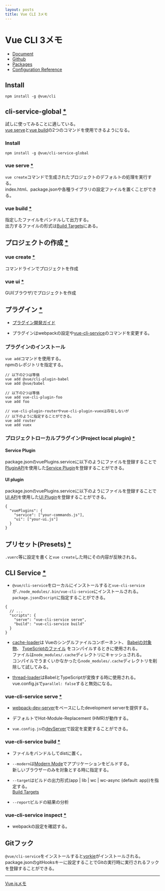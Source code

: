 ```yaml
---
layout: posts
title: Vue CLI 3メモ 
---
```

# Vue CLI 3メモ 

* [Document](https://cli.vuejs.org/)  
* [Github](https://github.com/vuejs/vue-cli)  
* [Packages](https://github.com/vuejs/vue-cli/tree/dev/packages/%40vue)  
* [Configuration Reference](https://cli.vuejs.org/config/)

## Install

```
npm install -g @vue/cli
```

## cli-service-global [\*](https://cli.vuejs.org/guide/prototyping.html#instant-prototyping)

試しに使ってみることに適している。  
[vue serve](https://cli.vuejs.org/guide/prototyping.html#vue-serve)と[vue build](https://cli.vuejs.org/guide/prototyping.html#vue-build)の2つのコマンドを使用できるようになる。

### Install

```
npm install -g @vue/cli-service-global
```

### vue serve [\*](https://cli.vuejs.org/guide/prototyping.html#vue-serve)

`vue create`コマンドで生成されたプロジェクトのデフォルトの処理を実行する。  
index.html、package.jsonや各種ライブラリの設定ファイルを置くことができる。

### vue build [\*](https://cli.vuejs.org/guide/prototyping.html#vue-build)

指定したファイルをバンドルして出力する。  
出力するファイルの形式は[Build Targets](https://cli.vuejs.org/guide/build-targets.html#build-targets)にある。

## プロジェクトの作成 [\*](https://cli.vuejs.org/guide/creating-a-project.html#creating-a-project)

### vue create [\*](https://cli.vuejs.org/guide/creating-a-project.html#vue-create)

コマンドラインでプロジェクトを作成

### vue ui [\*](https://cli.vuejs.org/guide/creating-a-project.html#using-the-gui)

GUI(ブラウザ)でプロジェクトを作成

## プラグイン [\*](https://cli.vuejs.org/guide/plugins-and-presets.html#plugins)

* [プラグイン開発ガイド](https://cli.vuejs.org/dev-guide/plugin-dev.html)

* プラグインはwebpackの設定や[vue-cli-service](https://cli.vuejs.org/guide/cli-service.html)のコマンドを変更する。

### プラグインのインストール

`vue add`コマンドを使用する。  
npmのレポジトリを指定する。

```
// 以下の2つは等価
vue add @vue/cli-plugin-babel
vue add @vue/babel

// 以下の2つは等価
vue add vue-cli-plugin-foo
vue add foo

// vue-cli-plugin-routerやvue-cli-plugin-vuexは存在しないが
// 以下のように指定することができる。
vue add router
vue add vuex
```

### プロジェクトローカルプラグイン(Project local plugin) [\*](https://cli.vuejs.org/guide/plugins-and-presets.html#project-local-plugin)

#### Service Plugin

package.jsonのvuePlugins.serviceに以下のようにファイルを登録することで[PluginAPI](https://github.com/vuejs/vue-cli/blob/dev/packages/%40vue/cli-service/lib/PluginAPI.js)を使用した[Service Plugin](https://cli.vuejs.org/dev-guide/plugin-dev.html#service-plugin)を登録することができる。

#### UI plugin

package.jsonのvuePlugins.serviceに以下のようにファイルを登録することで[UI API](https://cli.vuejs.org/dev-guide/ui-api.html#ui-api)を使用した[UI Plugin](https://cli.vuejs.org/dev-guide/ui-info.html)を登録することができる。

```
{
  "vuePlugins": {
    "service": ["your-commands.js"],
    "ui": ["your-ui.js"]
  }
}
```

## プリセット(Presets) [\*](https://cli.vuejs.org/guide/plugins-and-presets.html#presets)

`.vuerc`等に設定を書くと`vue create`した時にその内容が反映される。

## CLI Service [\*](https://cli.vuejs.org/guide/cli-service.html#cli-service)

* `@vue/cli-service`をローカルにインストールすると`vue-cli-service`が`./node_modules/.bin/vue-cli-service`にインストールされる。  
`package.json`の`script`に指定することができる。

```
{
  // ...
  "scripts": {
    "serve": "vue-cli-service serve",
    "build": "vue-cli-service build"
  }
}
```

* [cache-loader](https://github.com/webpack-contrib/cache-loader)は
Vueのシングルファイルコンポーネント、
[Babelの対象物](https://github.com/vuejs/vue-cli/tree/dev/packages/%40vue/cli-plugin-babel)、
[TypeScriptのファイル](https://github.com/vuejs/vue-cli/tree/dev/packages/%40vue/cli-plugin-typescript)
をコンパイルするときに使用される。  
ファイルは`node_modules/.cache`ディレクトリにキャッシュされる。  
コンパイルでうまくいかなかったら`node_modules/.cache`ディレクトリを削除して試してみる。

* [thread-loader](https://github.com/webpack-contrib/thread-loader)はBabelとTypeScriptが変換する時に使用される。  
vue.config.jsで`parallel: false`すると無効になる。  


### vue-cli-service serve [\*](https://cli.vuejs.org/guide/cli-service.html#vue-cli-service-serve)

* [webpack-dev-server](https://github.com/webpack/webpack-dev-server)をベースにしたdevelopment serverを提供する。

* デフォルトでHot-Module-Replacement (HMR)が動作する。

* `vue.config.js`の[devServer](https://cli.vuejs.org/config/#devserver)で設定を変更することができる。

### vue-cli-service build [\*](https://cli.vuejs.org/guide/cli-service.html#vue-cli-service-build)

* ファイルをバンドルしてdistに置く。

* `--modern`は[Modern Mode](https://cli.vuejs.org/guide/browser-compatibility.html#modern-mode)でアプリケーションをビルドする。  
新しいブラウザーのみを対象とする時に指定する。

* `--target`はビルドの出力形式(app | lib | wc | wc-async (default: app))を指定する。  
[Build Targets](https://cli.vuejs.org/guide/build-targets.html#build-targets)

* `--report`ビルドの結果の分析

### vue-cli-service inspect [\*](https://cli.vuejs.org/guide/cli-service.html#vue-cli-service-inspect)

* webpackの設定を確認する。

## Gitフック

`@vue/cli-service`をインストールすると[yorkie](https://github.com/yyx990803/yorkie)がインストールされる。  
package.jsonのgitHooksキーに設定することでGitの実行時に実行されるフックを登録することができる。

<hr/>

[Vue.jsメモ](/2016/12/20/vuejs.html)
